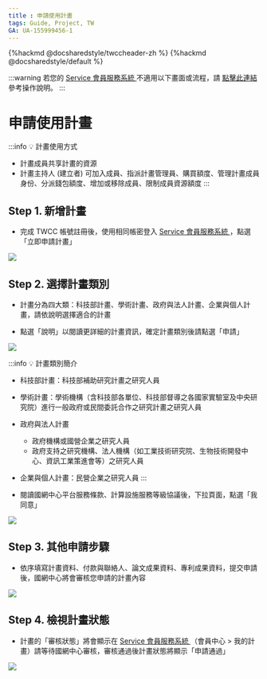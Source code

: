 ```yaml
---
title : 申請使用計畫
tags: Guide, Project, TW
GA: UA-155999456-1
---
```


{%hackmd @docsharedstyle/twccheader-zh %}
{%hackmd @docsharedstyle/default %}

:::warning
<i class="fa fa-bullhorn" aria-hidden="true"></i> 若您的 [<ins>Service 會員服務系統 <i class="fa fa-question-circle fa-question-circle-for-service" aria-hidden="true"></i></ins>](https://man.twcc.ai/@twsdocs/howto-service-access-service-zh)不適用以下畫面或流程，請 <i class="fa fa-sign-out" aria-hidden="true"></i> [<ins>點擊此連結</ins>](https://man.twcc.ai/@twsdocs/apply-project-and-credit-zh) 參考操作說明。
:::

# 申請使用計畫


:::info
:bulb: 計畫使用方式
- 計畫成員共享計畫的資源
- 計畫主持人 (建立者) 可加入成員、指派計畫管理員、購買額度、管理計畫成員身份、分派錢包額度、增加或移除成員、限制成員資源額度
:::

## Step 1. 新增計畫

- 完成 TWCC 帳號註冊後，使用相同帳密登入 [Service 會員服務系統 <i class="fa fa-question-circle fa-question-circle-for-service" aria-hidden="true"></i>](https://man.twcc.ai/@twsdocs/howto-service-access-service-zh)，點選「立即申請計畫」

![](https://cos.twcc.ai/SYS-MANUAL/uploads/upload_f6708e68d4e6f102178d80715768c621.png)



## Step 2. 選擇計畫類別

- 計畫分為四大類：科技部計畫、學術計畫、政府與法人計畫、企業與個人計畫，請依說明選擇適合的計畫


- 點選「說明」以閱讀更詳細的計畫資訊，確定計畫類別後請點選「申請」


![](https://cos.twcc.ai/SYS-MANUAL/uploads/upload_6f999cfd7cd94c3d4536d90569967538.png)



:::info
:bulb: 計畫類別簡介

- 科技部計畫：科技部補助研究計畫之研究人員
- 學術計畫：學術機構（含科技部各單位、科技部督導之各國家實驗室及中央研究院）進行一般政府或民間委託合作之研究計畫之研究人員
- 政府與法人計畫
    - 政府機構或國營企業之研究人員
    - 政府支持之研究機構、法人機構（如工業技術研究院、生物技術開發中心、資訊工業策進會等）之研究人員
- 企業與個人計畫：民營企業之研究人員
:::

- 閱讀國網中心平台服務條款、計算設施服務等級協議後，下拉頁面，點選「我同意」


![](https://cos.twcc.ai/SYS-MANUAL/uploads/upload_f7766e1f40af8124ca992f1357477af9.png)




## Step 3. 其他申請步驟

- 依序填寫計畫資料、付款與聯絡人、論文成果資料、專利成果資料，提交申請後，國網中心將會審核您申請的計畫內容


![](https://cos.twcc.ai/SYS-MANUAL/uploads/upload_4ec7f82e89b3bf6d480897f0b99b0c0d.png)




## Step 4. 檢視計畫狀態

- 計畫的「審核狀態」將會顯示在 [Service 會員服務系統 <i class="fa fa-question-circle fa-question-circle-for-service" aria-hidden="true"></i>](https://man.twcc.ai/@twsdocs/howto-service-access-service-zh) （會員中心 > 我的計畫）請等待國網中心審核，審核通過後計畫狀態將顯示「申請通過」

![](https://cos.twcc.ai/SYS-MANUAL/uploads/upload_ec5d10c4ae537ee323cc5e78391caf4a.png)

